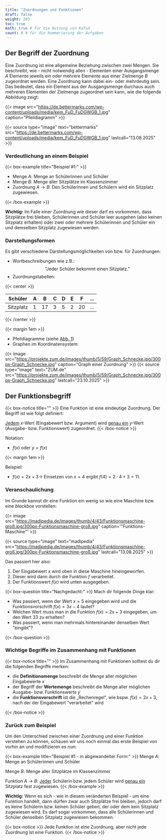 ```yaml
---
title: "Zuordnungen und Funktionen"
draft: false
weight: 203
toc: true
math: true # für die Nutzung von KaTeX
count: 0 # für die Nummerierung der Aufgaben
---
```


## Der Begriff der Zuordnung

Eine Zuordnung ist eine allgemeine Beziehung zwischen zwei Mengen.
Sie beschreibt, wie - nicht notwendig allen - Elementen einer Ausgangsmenge $A$ Elemente jeweils ein oder mehrere Elemente aus einer Zielmenge $B$ zugeordnet werden.
Eine Zuordnung kann dabei ein- oder mehrdeutig sein. Das bedeutet, dass ein Element aus der Ausgangsmenge durchaus auch mehreren Elementen der Zielmenge zugeordnet sein kann, wie die folgende Abbildung zeigt:

{{< image src="https://de.bettermarks.com/wp-content/uploads/media/kem_FuD_FuDGWGB_1.jpg" caption="Pfeildiagramm" >}}

{{< source type="image" text="bettermarks" src="https://de.bettermarks.com/wp-content/uploads/media/kem_FuD_FuDGWGB_1.jpg" lastcall="13.08.2025" >}}

### Verdeutlichung an einem Beispiel

{{< box-example title="Beispiel #1:" >}}

- Menge $A$: Menge an Schülerinnen und Schüler
- Menge $B$: Menge aller Sitzplätze im Klassenzimmer
- Zuordnung $A \rightarrow B$: Den Schülerinnen und Schülern wird ein Sitzplatz zugewiesen.

{{< /box-example >}}

**Wichtig:** Im Falle einer Zuordnung wie dieser darf es vorkommen, dass Sitzplätze frei bleiben, Schülerinnen und Schüler leer ausgehen (also keinen Sitzplatz erhalten) oder zwei oder mehrere Schülerinnen und Schüler ein und demselben Sitzplatz zugewiesen werden.

### Darstellungsformen

Es gibt verschiedene Darstellungsmöglichkeiten von bzw. für Zuordnungen:

- Wortbeschreibungen wie z.B.:
$$\text{"Jeder Schüler bekommt einen Sitzplatz."}$$
- Zuordnungstabellen:

{{< center >}}

| Schüler | A | B | C | D | E | F | ... |
|---|---|---|---|---|---|---|---|
| Sitzplatz | 1 | 17 | 3 | 5 | 2 | 20 | ... |

{{< /center >}}

{{< margin 1em >}}

- Pfeildiagramme (siehe <a href="#abb1">Abb. 1</a>)
- Graphen im Koordinatensystem:

{{< image src="https://projekte.zum.de/images/thumb/5/59/Graph_Schnecke.jpg/300px-Graph_Schnecke.jpg" caption="Graph einer Zuordnung" >}}
{{< source type="image" text="ZUM.de" src="https://projekte.zum.de/images/thumb/5/59/Graph_Schnecke.jpg/300px-Graph_Schnecke.jpg" lastcall="23.10.2025" >}}

## Der Funktionsbegriff

{{< box-notice title="" >}}
Eine Funktion ist eine eindeutige Zuordnung. Der Begriff ist wie folgt definiert:

<u>Jedem</u> $x$-Wert (Eingabewert bzw. Argument) wird <u>genau ein</u> $y$-Wert (Ausgabe- bzw. Funktionswert) zugeordnet.
{{< /box-notice >}}

Notation:

- $f(x)$ oder $y=f(x)$

{{< margin 1em >}}

Beispiel:

- $f(x)=2x+3 \rightarrow$ Einsetzen von $x=4$ ergibt $f(4) = 2 \cdot 4 + 3 = 11$.

### Veranschaulichung

Im Grunde kannst dir eine Funktion ein wenig so wie eine Maschine bzw. eine _blackbox_ vorstellen:

{{< image src="https://madipedia.de/images/thumb/4/43/Funktionsmaschine-groß.jpg/300px-Funktionsmaschine-groß.jpg" caption='"Funktions-Maschine"' >}}

{{< source type="image" text="madipedia" src="https://madipedia.de/images/thumb/4/43/Funktionsmaschine-groß.jpg/300px-Funktionsmaschine-groß.jpg" lastcall="13.08.2025" >}}

Das passiert hier also:

1. Der Eingabewert $x$ wird oben in diese Maschine hineingeworfen.
2. Dieser wird dann durch die Funktion $f$ verarbeitet.
3. Der Funktionswert $f(x)$ wird unten ausgegeben.

{{< box-question title="Nachgedacht:" >}}
Mach dir folgende Dinge klar:

- Was passiert, wenn der Wert $x=5$ eingegeben wird und die Funktionsvorschrift $f(x)=3x-4$ lautet?
- Welchen Wert muss man in die Funktion $f(x)=2x+3$ eingegeben, um den Wert $33$ zu erhalten?
- Was passiert, wenn man mehrmals hintereinander denselben Wert "eingibt"?

{{< /box-question >}}

### Wichtige Begriffe im Zusammenhang mit Funktionen

{{< box-notice title="" >}}
Im Zusammenhang mit Funktionen solltest du dir die folgenden Begriffe merken:

- die **Definitionsmenge** beschreibt die Menge aller möglichen Eingabewerte $x$
- der Begriff der **Wertemenge** beschreibt die Menge aller möglichen Ausgabe- bzw. Funktionswerte $y$
- die **Funktionsvorschrift** ist die „Rechenregel“, wie bspw. $f(x)=2x+3$, nach der der Eingabewert "verarbeitet" wird

{{< /box-notice >}}

### Zurück zum Beispiel

Um den Unterschied zwischen einer Zuordnung und einer Funktion verstehen zu können, schauen wir uns noch einmal das erste Beispiel von vorhin an und modifizieren es nun:

{{< box-example title="Beispiel #1 - in abgewandelter Form:" >}}
Menge $A$: Menge an Schülerinnen und Schüler

Menge $B$: Menge aller Sitzplätze im Klassenzimmer

Funktion $A \rightarrow B$: <u>Jeder</u> Schülerin bzw. jedem Schüler wird <u>genau ein</u> Sitzplatz fest zugewiesen.
{{< /box-example >}}

**Wichtig:** Wenn es sich - wie in diesem veränderten Beispiel - um eine Funktion handelt, dann dürfen zwar auch Sitzplätze frei bleiben, jedoch darf es keine Schülerin bzw. keinen Schüler geben, der oder dem kein Sitzplatz zugewiesen wird. Es darf sogar vorkommen, dass alle Schülerinnen und Schüler denselben Sitzplatz zugewiesen bekommen.

{{< box-notice >}}
Jede Funktion ist eine Zuordnung, aber nicht jede Zuordnung ist eine Funktion.
{{< /box-notice >}}
